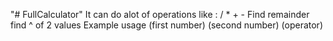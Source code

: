 "# FullCalculator" 
It can do alot of operations like : / * + - Find remainder find ^ of 2 values
Example usage 
(first number)
(second number)
(operator)
